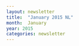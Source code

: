 ```yaml
---
layout: newsletter
title:  "January 2015 NL"
month:	January
year: 2015   
categories: newsletter
---
```


